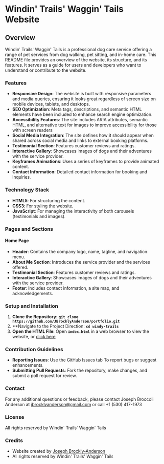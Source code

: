 # Windin' Trails' Waggin' Tails Website
## Overview
Windin' Trails' Waggin' Tails is a professional dog care service offering a range of pet services from dog walking, pet sitting, and in-home care. This README file provides an overview of the website, its structure, and its features. It serves as a guide for users and developers who want to understand or contribute to the website.

### Features
- **Responsive Design**: The website is built with responsive parameters and media queries, ensuring it looks great regardless of screen size on mobile devices, tablets, and desktops.
- **SEO Optimization**: Meta tags, descriptions, and semantic HTML elements have been included to enhance search engine optimization.
- **Accessibility Features**: The site includes ARIA attributes, semantic HTML, and alternative text for images to improve accessibility for those with screen readers
- **Social Media Integration**: The site defines how it should appear when shared across social media and links to external booking platforms.
- **Testimonial Section**: Features customer reviews and ratings.
- **Interactive Gallery**: Showcases images of dogs and their adventures with the service provider.
- **Keyframes Animations**: Uses a series of keyframes to provide animated content.
- **Contact Information**: Detailed contact information for booking and inquiries.

### Technology Stack
- **HTML5**: For structuring the content.
- **CSS3**: For styling the website.
- **JavaScript**: For managing the interactivity of both carousels (testimonials and images).

### Pages and Sections
#### Home Page
- **Header**: Contains the company logo, name, tagline, and navigation menu.
- **About Me Section**: Introduces the service provider and the services offered.
- **Testimonial Section**: Features customer reviews and ratings.
- **Interactive Gallery**: Showcases images of dogs and their adventures with the service provider.
- **Footer**: Includes contact information, a site map, and acknowledgements.

### Setup and Installation
1. **Clone the Repository**: **`git clone https://github.com/JBrocklyAnderson/portfolio.git`**
2. **Navigate to the Project Direction: **`cd windy-trails`**
3. **Open the HTML File**: Open **`index.html`** in a web browser to view the website, or [click here](https://jbrocklyanderson.github.io/windintrailswaggintails/)

### Contribution Guidelines
- **Reporting Issues**: Use the GitHub Issues tab To report bugs or suggest enhancements.
- **Submitting Pull Requests**: Fork the repository, make changes, and submit a poll request for review.

### Contact
For any additional questions or feedback, please contact Joseph Broccoli Anderson at jbrocklyanderson@gmail.com or call +1 (530) 417-1973

### License
All rights reserved by Windin' Trails' Waggin' Tails 

### Credits
- Website created by [Joseph Brockly-Anderson](https://jbrocklyanderson.github.io/portfolio/)
- All rights reserved by Windin' Trails' Waggin' Tails